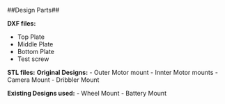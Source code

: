 ##Design Parts##

**DXF files:**
  - Top Plate
  - Middle Plate
  - Bottom Plate
  - Test screw


**STL files:**
  **Original Designs:**
    - Outer Motor mount
    - Innter Motor mounts
    - Camera Mount
    - Dribbler Mount
    
  **Existing Designs used:**
    - Wheel Mount
    - Battery Mount
